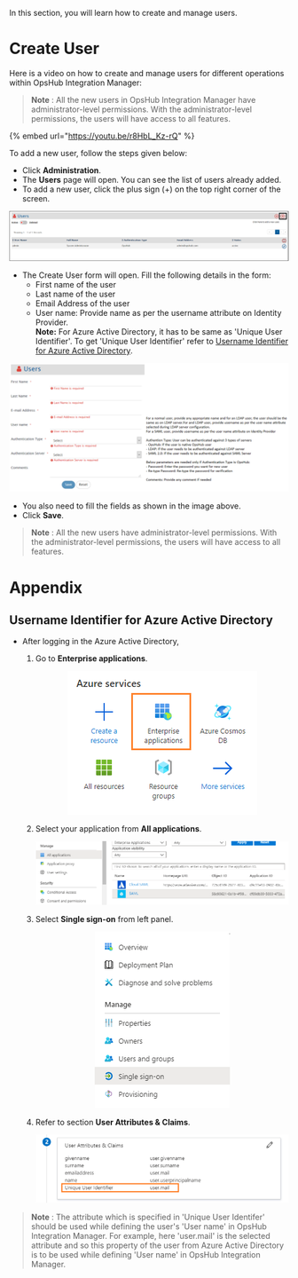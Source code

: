In this section, you will learn how to create and manage users. 

# Create User

Here is a video on how to create and manage users for different operations within OpsHub Integration Manager:

> **Note** : All the new users in OpsHub Integration Manager have administrator-level permissions. With the administrator-level permissions, the users will have access to all features.

{% embed url="https://youtu.be/r8HbL_Kz-rQ" %}

To add a new user, follow the steps given below:
* Click **Administration**. 
* The **Users** page will open. You can see the list of users already added.
* To add a new user, click the plus sign (+) on the top right corner of the screen.
  
<p align="center">
  <img src="../../assets/User_Management_Image_1C.png" width="900"/>
</p>

* The Create User form will open. Fill the following details in the form: 
  * First name of the user
  * Last name of the user
  * Email Address of the user
  * User name&#58; Provide name as per the username attribute on Identity Provider.  
    **Note:** For Azure Active Directory, it has to be same as 'Unique User Identifier'. To get 'Unique User Identifier' refer to [Username Identifier for Azure Active Directory](#username-identifer-for-azure-active-directory).

<p align="center">
  <img src="../../assets/User_Management_Image_2CF123.png"  style="width: 700px;"/>
</p>

* You also need to fill the fields as shown in the image above. 
* Click **Save**.
  
> **Note** : All the new users have administrator-level permissions. With the administrator-level permissions, the users will have access to all features.

# Appendix

## Username Identifier for Azure Active Directory

* After logging in the Azure Active Directory,
  1. Go to **Enterprise applications**.
      
     <p align="center">
       <img src="../../assets/Azure_Services.png" />
     </p>  
     
  3. Select your application from **All applications**.
     
     <p align="center">
       <img src="../../assets/Azure_Application.png" />
     </p>  
     
  5. Select **Single sign-on** from left panel.
     
     <p align="center">
       <img src="../../assets/Azure_SingleSignOn.png" />
     </p>  
     
  7. Refer to section **User Attributes & Claims**.
     
     <p align="center">
       <img src="../../assets/Azure_UserAttribute.png"" style="width: 600px;" />
     </p>

> **Note** : The attribute which is specified in 'Unique User Identifer' should be used while defining the user's 'User name' in OpsHub Integration Manager. For example, here 'user.mail' is the selected attribute and so this property of the user from Azure Active Directory is to be used while defining 'User name' in OpsHub Integration Manager.





